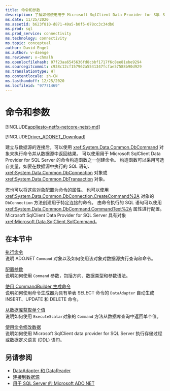 ```yaml
---
title: 命令和参数
description: 了解如何使用用于 Microsoft SqlClient Data Provider for SQL Server 的 Command 对象来运行命令，并从数据源返回结果。
ms.date: 11/25/2020
ms.assetid: b623f810-d871-49a5-b0f5-078cc3c34db6
ms.prod: sql
ms.prod_service: connectivity
ms.technology: connectivity
ms.topic: conceptual
author: David-Engel
ms.author: v-daenge
ms.reviewer: v-chmalh
ms.openlocfilehash: 07f23aa6545636fd8cbbf1717f6c8ee81ebe9294
ms.sourcegitcommit: c938c12cf157962a5541347fcfae57588b90d929
ms.translationtype: HT
ms.contentlocale: zh-CN
ms.lasthandoff: 12/25/2020
ms.locfileid: "97771469"
---
```

# <a name="commands-and-parameters"></a>命令和参数

[!INCLUDE[appliesto-netfx-netcore-netst-md](../../includes/appliesto-netfx-netcore-netst-md.md)]

[!INCLUDE[Driver_ADONET_Download](../../includes/driver_adonet_download.md)]

建立与数据源的连接后，可以使用 <xref:System.Data.Common.DbCommand> 对象来执行命令并从数据源中返回结果。 可以使用用于 Microsoft SqlClient Data Provider for SQL Server 的命令构造函数之一创建命令。 构造函数可以采用可选自变量，如要在数据源中执行的 SQL 语句、<xref:System.Data.Common.DbConnection> 对象或 <xref:System.Data.Common.DbTransaction> 对象。

您也可以将这些对象配置为命令的属性。 也可以使用 <xref:System.Data.Common.DbConnection.CreateCommand%2A> 对象的 `DbConnection` 方法创建用于特定连接的命令。 由命令执行的 SQL 语句可以使用 <xref:System.Data.Common.DbCommand.CommandText%2A> 属性进行配置。 Microsoft SqlClient Data Provider for SQL Server 具有对象 <xref:Microsoft.Data.SqlClient.SqlCommand>。

## <a name="in-this-section"></a>在本节中

[执行命令](execute-command.md)  
说明 ADO.NET `Command` 对象以及如何使用该对象对数据源执行查询和命令。

[配置参数](configure-parameters.md)  
说明如何使用 `Command` 参数，包括方向、数据类型和参数语法。

[使用 CommandBuilder 生成命令](generate-commands-with-commandbuilders.md)  
说明如何使用命令生成器为具有单表 SELECT 命令的 `DataAdapter` 自动生成 INSERT、UPDATE 和 DELETE 命令。

[从数据库获取单个值](obtain-single-value-from-database.md)  
说明如何使用 `ExecuteScalar`对象的 `Command` 方法从数据库查询中返回单个值。

[使用命令修改数据](use-commands-to-modify-data.md)  
说明如何使用 Microsoft SqlClient data provider for SQL Server 执行存储过程或数据定义语言 (DDL) 语句。

## <a name="see-also"></a>另请参阅

- [DataAdapter 和 DataReader](dataadapters-datareaders.md)
- [连接到数据源](connecting-to-data-source.md)
- [用于 SQL Server 的 Microsoft ADO.NET](microsoft-ado-net-sql-server.md)
